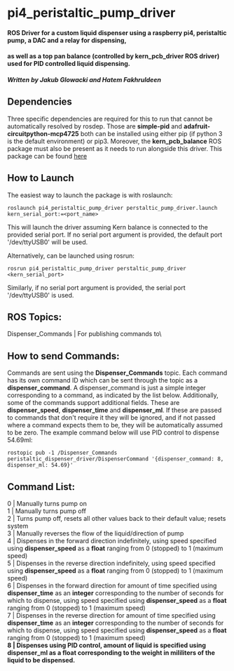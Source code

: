# pi4_peristaltic_pump_driver
#### ROS Driver for a custom liquid dispenser using a raspberry pi4, peristaltic pump, a DAC and a relay for dispensing,
#### as well as a top pan balance (controlled by kern_pcb_driver ROS driver) used for PID controlled liquid dispensing.
##### Written by Jakub Glowacki and Hatem Fakhruldeen

## Dependencies
Three specific dependencies are required for this to run that cannot be automatically resolved by rosdep. Those are **simple-pid** and **adafruit-circuitpython-mcp4725** both can be installed using either pip (if python 3 is the default environment) or pip3. 
Moreover, the **kern_pcb_balance** ROS package must also be present as it needs to run alongside this driver. This package can be found [here](https://github.com/cooper-group-uol-robotics/kern_pcb_balance)

## How to Launch
The easiest way to launch the package is with roslaunch:
```
roslaunch pi4_peristaltic_pump_driver perstaltic_pump_driver.launch kern_serial_port:=<port_name>
```
This will launch the driver assuming Kern balance is connected to the provided serial port. If no serial port argument is provided, the default port '/dev/ttyUSB0' will be used.

Alternatively, can be launched using rosrun:
```
rosrun pi4_peristaltic_pump_driver perstaltic_pump_driver <kern_serial_port>
```
Similarly, if no serial port argument is provided, the serial port '/dev/ttyUSB0' is used.

## ROS Topics:
Dispenser_Commands | For publishing commands to\

## How to send Commands:
Commands are sent using the **Dispenser_Commands** topic. Each command has its own command ID which can be sent through the topic as a **dispenser_command**. A dispenser_command is just a simple integer corresponding to a command, as indicated by the list below. Additionally, some of the commands support additional fields. These are **dispenser_speed**, **dispenser_time** and **dispenser_ml**. If these are passed to commands that don't require it they will be ignored, and if not passed where a command expects them to be, they will be automatically assumed to be zero. The example command below will use PID control to dispense 54.69ml:
```
rostopic pub -1 /Dispenser_Commands peristaltic_dispenser_driver/DispenserCommand '{dispenser_command: 8, dispenser_ml: 54.69}'

```

## Command List:
0 | Manually turns pump on\
1 | Manually turns pump off\
2 | Turns pump off, resets all other values back to their default value; resets system\
3 | Manually reverses the flow of the liquid/direction of pump\
4 | Dispenses in the forward direction indefinitely, using speed specified using **dispenser_speed** as a **float** ranging from 0 (stopped) to 1 (maximum speed)\
5 | Dispenses in the reverse direction indefinitely, using speed specified using **dispenser_speed** as a **float** ranging from 0 (stopped) to 1 (maximum speed)\
6 | Dispenses in the forward direction for amount of time specified using **dispenser_time** as an **integer** corresponding to the number of seconds for which to dispense, using speed specified using **dispenser_speed** as a **float** ranging from 0 (stopped) to 1 (maximum speed)\
7 | Dispenses in the reverse direction for amount of time specified using **dispenser_time** as an **integer** corresponding to the number of seconds for which to dispense, using speed specified using **dispenser_speed** as a **float** ranging from 0 (stopped) to 1 (maximum speed)\
**8 | Dispenses using PID control, amount of liquid is specified using dispenser_ml as a float corresponding to the weight in mililiters of the liquid to be dispensed.**
